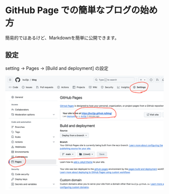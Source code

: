 # GitHub Page での簡単なブログの始め方

簡易的ではあるけど、Markdownを簡単に公開できます。

## 設定
setting -> Pages -> [Build and deployment] の設定


![github_page.png](./github_page.png)

